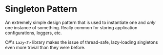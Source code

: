 # Singleton Pattern

An extremely simple design pattern that is used to instantiate one and _only_ one instance of something.
Really common for storing application configurations, loggers, etc.

C#'s `Lazy<T>` library makes the issue of thread-safe, lazy-loading singletons even more trivial than they were before.
